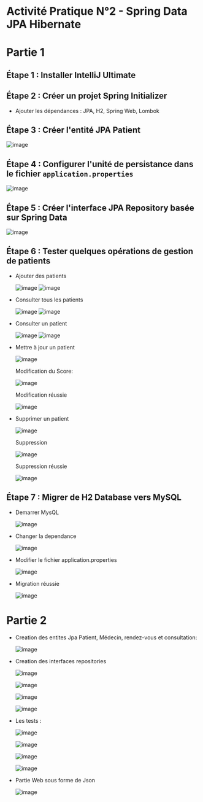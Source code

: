 # Activité Pratique N°2 - Spring Data JPA Hibernate

# Partie 1

## Étape 1 : Installer IntelliJ Ultimate

## Étape 2 : Créer un projet Spring Initializer
- Ajouter les dépendances : JPA, H2, Spring Web, Lombok

## Étape 3 : Créer l'entité JPA Patient

![image](https://github.com/ducloser90/TP2-SD/assets/167253342/60cc9ee3-e3ba-44e0-bf54-369a60bbf784)

## Étape 4 : Configurer l'unité de persistance dans le fichier `application.properties`

![image](https://github.com/ducloser90/TP2-SD/assets/167253342/830b337e-4f3f-4ba3-a80d-0cd7e29c6ef2)

## Étape 5 : Créer l'interface JPA Repository basée sur Spring Data

![image](https://github.com/ducloser90/TP2-SD/assets/167253342/bfc035fd-c820-4ab1-9602-494dcfce2f12)

## Étape 6 : Tester quelques opérations de gestion de patients
- Ajouter des patients
  
  ![image](https://github.com/ducloser90/TP2-SD/assets/167253342/86d4b983-dbb0-4f1e-8c95-21a3aaee2956)
  ![image](https://github.com/ducloser90/TP2-SD/assets/167253342/be641321-13d3-47d5-9ca3-60b2e90ea8de)

- Consulter tous les patients
  
  ![image](https://github.com/ducloser90/TP2-SD/assets/167253342/338970c3-9d9d-43dd-bfae-d0cc00f865aa)
  ![image](https://github.com/ducloser90/TP2-SD/assets/167253342/6278ad51-5aeb-4892-b251-23e313d9131b)

- Consulter un patient
  
  ![image](https://github.com/ducloser90/TP2-SD/assets/167253342/fb405762-1225-4e63-8475-bcc9a2175ee9)
  ![image](https://github.com/ducloser90/TP2-SD/assets/167253342/59d9195a-539f-4ca1-863e-6865ada6370f)

- Mettre à jour un patient
  
  ![image](https://github.com/ducloser90/TP2-SD/assets/167253342/5371b3af-b458-4522-a7a9-591a72495cd0)
  
  Modification du Score:
  
  ![image](https://github.com/ducloser90/TP2-SD/assets/167253342/8816077a-c3fb-4629-8d79-bfcad4fe0abc)

  Modification réussie
  
  ![image](https://github.com/ducloser90/TP2-SD/assets/167253342/9c4c3e1a-1d4a-45ca-867a-9e851ecc83bc)

- Supprimer un patient

  ![image](https://github.com/ducloser90/TP2-SD/assets/167253342/9c4c3e1a-1d4a-45ca-867a-9e851ecc83bc)

  Suppression

  ![image](https://github.com/ducloser90/TP2-SD/assets/167253342/179c8b9c-bb07-4893-8bec-8ae081b2256d)

  Suppression réussie

  ![image](https://github.com/ducloser90/TP2-SD/assets/167253342/0450138e-7621-4891-8b9b-18c6e8ad67e5)


## Étape 7 : Migrer de H2 Database vers MySQL

- Demarrer MysQL

  ![image](https://github.com/ducloser90/TP2-SD/assets/167253342/79a3d433-37ad-4fa5-b86b-e36fccc70023)

- Changer la dependance

  ![image](https://github.com/ducloser90/TP2-SD/assets/167253342/82f958ff-99df-453b-90c9-537aec75bdf3)

- Modifier le fichier application.properties

  ![image](https://github.com/ducloser90/TP2-SD/assets/167253342/380fe0b9-817f-473c-97b3-73daa6b0eb78)

- Migration réussie

  ![image](https://github.com/ducloser90/TP2-SD/assets/167253342/baccaa5e-40ea-4d60-b2fd-40615d4b50d3)

# Partie 2

- Creation des entites Jpa Patient, Médecin, rendez-vous et consultation:

  ![image](https://github.com/ducloser90/TP2-SD/assets/167253342/d8aa89ba-29ab-4fb1-ad55-78728dd6cef5)

- Creation des interfaces repositories

  ![image](https://github.com/ducloser90/TP2-SD/assets/167253342/29277122-91f0-40af-8bc8-1e7d296bf582)

  ![image](https://github.com/ducloser90/TP2-SD/assets/167253342/bfc642ac-8401-4e23-8f0c-4c3677d57e38)

  ![image](https://github.com/ducloser90/TP2-SD/assets/167253342/7d708e06-3d29-426d-83f8-6ec7e17d1ec0)

  ![image](https://github.com/ducloser90/TP2-SD/assets/167253342/3adc8dc9-a720-4d98-981a-42f0cae99cf1)

- Les tests :

  ![image](https://github.com/ducloser90/TP2-SD/assets/167253342/87199f98-d255-4c43-8ef2-16a8e5aa5aef)

  ![image](https://github.com/ducloser90/TP2-SD/assets/167253342/3dab7b4c-a0fe-45fa-99b3-45be9b8c56b7)

  ![image](https://github.com/ducloser90/TP2-SD/assets/167253342/20a7a9f2-32ab-4e3a-bb6b-179a095ba12a)

  ![image](https://github.com/ducloser90/TP2-SD/assets/167253342/5b155eec-b0bd-4e5e-a0e6-2b08b93e1908)

- Partie Web sous forme de Json

  ![image](https://github.com/ducloser90/TP2-SD/assets/167253342/3747ff8f-45cc-404a-9579-4356bb19bb02)











  




